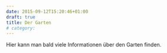 ```yaml
---
date: 2015-09-12T15:20:46+01:00
draft: true
title: Der Garten
# category: 
---
```


Hier kann man bald viele Informationen über den Garten finden.
